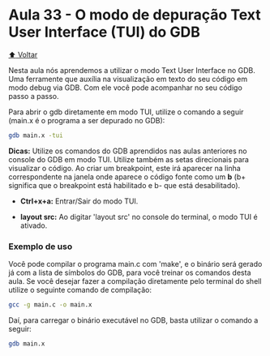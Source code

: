# Aula 33 - O modo de depuração Text User Interface (TUI) do GDB

[:arrow_up: Voltar](https://github.com/Geofisicando/C-orientado-a-testes#%C3%ADndice)

Nesta aula nós aprendemos a utilizar o modo Text User Interface no GDB. Uma ferramente que auxília na visualização em texto do seu código
em modo debug via GDB. Com ele você pode acompanhar no seu código passo a passo.

Para abrir o gdb diretamente em modo TUI, utilize o comando a seguir (main.x é o programa a ser depurado no GDB):

```sh
gdb main.x -tui
```

**Dicas:** Utilize os comandos do GDB aprendidos nas aulas anteriores no console do GDB em modo TUI. Utilize também as setas direcionais para visualizar o
código. Ao criar um breakpoint, este irá aparecer na linha correspondente na janela onde aparece o código fonte como um **b** (b+ significa que o breakpoint está
habilitado e b- que está desabilitado).

* **Ctrl+x+a:** Entrar/Sair do modo TUI.

* **layout src:** Ao digitar 'layout src' no console do terminal, o modo TUI é ativado.

### Exemplo de uso

Você pode compilar o programa main.c com 'make', e o binário será gerado já com a lista de símbolos do GDB, para você treinar os comandos desta aula. Se você desejar fazer a compilação diretamente pelo terminal do shell utilize o seguinte comando de compilação:

```sh
gcc -g main.c -o main.x
```

Daí, para carregar o binário executável no GDB, basta utilizar o comando a seguir:

```sh
gdb main.x
```
